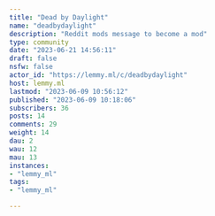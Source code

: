 ```yaml
---
title: "Dead by Daylight" 
name: "deadbydaylight"
description: "Reddit mods message to become a mod"
type: community
date: "2023-06-21 14:56:11"
draft: false
nsfw: false
actor_id: "https://lemmy.ml/c/deadbydaylight"
host: lemmy.ml
lastmod: "2023-06-09 10:56:12"
published: "2023-06-09 10:18:06"
subscribers: 36
posts: 14
comments: 29
weight: 14
dau: 2
wau: 12
mau: 13
instances:
- "lemmy_ml"
tags: 
- "lemmy_ml"

---
```

